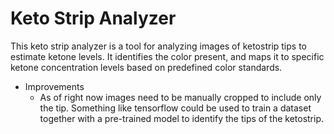 # Keto Strip Analyzer
This keto strip analyzer is a tool for analyzing images of ketostrip tips to estimate ketone levels. It identifies the color present, and maps it to specific ketone concentration levels based on predefined color standards. 

* Improvements
  * As of right now images need to be manually cropped to include only the tip. Something like tensorflow could be used to train a dataset together with a pre-trained model to identify the tips of the ketostrip. 

